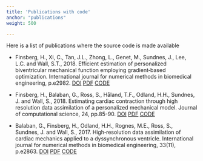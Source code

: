 ```yaml
---
title: 'Publications with code'
anchor: "publications"
weight: 500

---
```


Here is a list of publications where the source code is made available

- Finsberg, H., Xi, C., Tan, J.L., Zhong, L., Genet, M., Sundnes, J.,
  Lee, L.C. and Wall, S.T., 2018. Efficient estimation of personalized
  biventricular mechanical function employing gradient‐based
  optimization. International journal for numerical methods in
  biomedical engineering, p.e2982. 
  [DOI](https://doi.org/10.1002/cnm.2982)
  [PDF](https://onlinelibrary.wiley.com/doi/pdf/10.1002/cnm.2982)
  [CODE](https://bitbucket.org/finsberg/efficient-estimation-of-personalized-biventricular-mechanical)
  
  
- Finsberg, H., Balaban, G., Ross, S., Håland, T.F., Odland, H.H.,
  Sundnes, J. and Wall, S., 2018. Estimating cardiac contraction
  through high resolution data assimilation of a personalized
  mechanical model. Journal of computational science, 24, pp.85-90. 
  [DOI](https://doi.org/10.1016/j.jocs.2017.07.013)
  [PDF](https://www.sciencedirect.com/science/article/pii/S1877750317308190/pdfft?md5=3f7bbc82a870dc84f5080564c7f3c33a&pid=1-s2.0-S1877750317308190-main.pdf)
  [CODE](https://bitbucket.org/finsberg/estimate_cardiac_contraction)

- Balaban, G., Finsberg, H., Odland, H.H., Rognes, M.E., Ross,
  S., Sundnes, J. and Wall, S., 2017. High‐resolution data
  assimilation of cardiac mechanics applied to a dyssynchronous
  ventricle. International journal for numerical methods in biomedical
  engineering, 33(11),
  p.e2863. 
  [DOI](https://doi.org/10.1002/cnm.2863) 
  [PDF](https://www.duo.uio.no/bitstream/handle/10852/62016/Balaban_et_al-2017-cnm-2863.pdf)
  [CODE](https://bitbucket.org/finsberg/cardiac_highres_dataassim)
